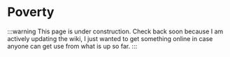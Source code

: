 # Poverty

:::warning
This page is under construction. Check back soon because I am actively updating the wiki, I just wanted to get something online in case anyone can get use from what is up so far.
:::
